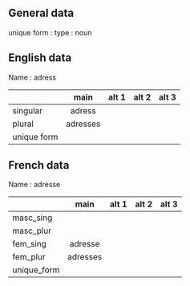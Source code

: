 ## General data

unique form :
type : noun

## English data

Name : adress

|             |   main   | alt 1 | alt 2 | alt 3 |
| :---------- | :------: | :---: | :---: | ----- |
| singular    |  adress  |       |       |       |
| plural      | adresses |       |       |       |
| unique form |          |       |       |       |

## French data

Name : adresse

|             |   main   | alt 1 | alt 2 | alt 3 |
| :---------- | :------: | :---: | :---: | :---: |
| masc_sing   |          |       |       |       |
| masc_plur   |          |       |       |       |
| fem_sing    | adresse  |       |       |       |
| fem_plur    | adresses |       |       |       |
| unique_form |          |       |       |       |


